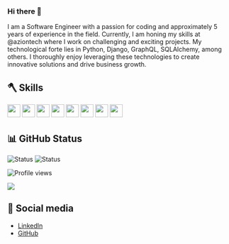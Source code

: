 ### Hi there 👋
I am a Software Engineer with a passion for coding and approximately 5 years of experience in the field. Currently, I am honing my skills at @aziontech where I work on challenging and exciting projects. My technological forte lies in Python, Django, GraphQL, SQLAlchemy, among others. I thoroughly enjoy leveraging these technologies to create innovative solutions and drive business growth.

## 🪓 Skills
<p>
<img src="https://img.shields.io/badge/python-3670A0?style=for-the-badge&logo=python&logoColor=ffdd54" style="margin-bottom: 4px;" height="29px">
<img src="https://img.shields.io/badge/django-092E20?style=for-the-badge&logo=django&logoColor=ffdd54" style="margin-bottom: 4px;" height="29px">
<img src="https://img.shields.io/badge/sql-035BFF?style=for-the-badge&logo=sql&logoColor=ffdd54" style="margin-bottom: 4px;" height="29px">
<img src="https://img.shields.io/badge/sqlalchemy-DA2A2A?style=for-the-badge&logo=sqlalchemy&logoColor=000" style="margin-bottom: 4px;" height="29px">
<img src="https://img.shields.io/badge/graphql-E535AB?style=for-the-badge&logo=graphql&logoColor=fffff" style="margin-bottom: 4px;" height="29px">
<img src="https://img.shields.io/badge/docker-0DB7ED?style=for-the-badge&logo=docker&logoColor=white" style="margin-bottom: 4px;" height="29px">
<img src="https://img.shields.io/badge/kubernetes-3970E4?style=for-the-badge&logo=kubernetes&logoColor=white" style="margin-bottom: 4px;" height="29px">
<img src="https://img.shields.io/badge/git-%23F05033.svg?style=for-the-badge&logo=git&logoColor=white" style="margin-bottom: 4px;" height="29px">
</p>

## 📊 GitHub Status
![Status](https://img.shields.io/github/followers/LucasGeneroso?style=social) ![Status](https://img.shields.io/github/stars/LucasGeneroso?style=social) <p align="left"> <img src="https://komarev.com/ghpvc/?username=LucasGeneroso&color=green" alt="Profile views"/> </p>

<p><img src="https://github-readme-stats.vercel.app/api/top-langs/?username=LucasGeneroso&layout=compact"><p>

## 📲 Social media
- [LinkedIn](https://www.linkedin.com/in/lucas-generoso-531191193/)
- [GitHub](https://github.com/LucasGeneroso)
